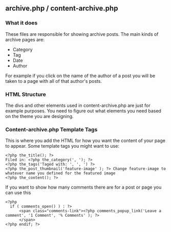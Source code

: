 ## archive.php / content-archive.php

### What it does
These files are responsible for showing archive posts. The main kinds of archive pages are:

* Category
* Tag
* Date
* Author

For example if you click on the name of the author of a post you will be taken to a page with all of that author's posts.

### HTML Structure
The divs and other elements used in content-archive.php are just for example purposes. You need to figure out what elements you need based on the theme you are designing.

### Content-archive.php Template Tags

This is where you add the HTML for how you want the content of your page to appear.
Some template tags you might want to use:


    <?php the_title(); ?>
    Filed in: <?php the_category(', '); ?>
    <?php the_tags('Taged with: ', ', ') ?>
    <?php the_post_thumbnail('feature-image' ); ?> Change feature-image to whatever name you defined for the featured image
    <?php the_content(); ?>


If you want to show how many comments there are for a post or page you can use this
````
<?php 
  if ( comments_open() ) : ?>
      <span class="comments-link"><?php comments_popup_link('Leave a comment', '1 Comment', '% Comments' ); ?>
      </span>
<?php endif; ?>
  ````
